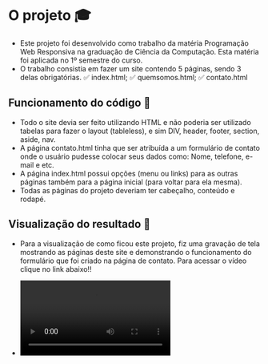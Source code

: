# O projeto 🎓
- Este projeto foi desenvolvido como trabalho da matéria Programação Web Responsiva na graduação de Ciência da Computação. Esta matéria foi aplicada no 1º semestre do curso.
- O trabalho consistia em fazer um site contendo 5 páginas, sendo 3 delas obrigatórias. ✅ index.html; ✅ quemsomos.html; ✅ contato.html


## Funcionamento do código 🚀
- Todo o site devia ser feito utilizando HTML e não poderia ser utilizado tabelas para fazer o layout (tableless), e sim DIV, header, footer, section, aside, nav.
- A página contato.html tinha que ser atribuída a um formulário de contato onde o usuário pudesse colocar seus dados como: Nome, telefone, e-mail e etc.
- A página index.html possui opções (menu ou links) para as outras páginas também para a página inicial (para voltar para ela mesma).
- Todas as páginas do projeto deveriam ter cabeçalho, conteúdo e rodapé. 
  
## Visualização do resultado 👀
- Para a visualização de como ficou este projeto, fiz uma gravação de tela mostrando as páginas deste site e demonstrando o funcionamento do formulário que foi criado na página de contato. Para acessar o vídeo clique no link abaixo!!


- ![Demonstração de funcionamento: Site HTML+CSS](https://github.com/guiluzz/SiteHTML-CSS/blob/main/Assets/Receitas%20para%20todo%20tempo.mp4)
